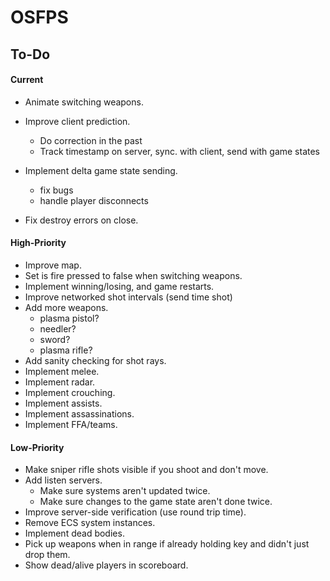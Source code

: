 # OSFPS

## To-Do

#### Current

* Animate switching weapons.



* Improve client prediction.
  * Do correction in the past
  * Track timestamp on server, sync. with client, send with game states



* Implement delta game state sending.
  * fix bugs
  * handle player disconnects



* Fix destroy errors on close.

#### High-Priority

* Improve map.
* Set is fire pressed to false when switching weapons.
* Implement winning/losing, and game restarts.
* Improve networked shot intervals (send time shot)
* Add more weapons.
  - plasma pistol?
  - needler?
  - sword?
  - plasma rifle?
* Add sanity checking for shot rays.
* Implement melee.
* Implement radar.
* Implement crouching.
* Implement assists.
* Implement assassinations.
* Implement FFA/teams.

#### Low-Priority

* Make sniper rifle shots visible if you shoot and don't move.
* Add listen servers.
  * Make sure systems aren't updated twice.
  * Make sure changes to the game state aren't done twice.
* Improve server-side verification (use round trip time).
* Remove ECS system instances.
* Implement dead bodies.
* Pick up weapons when in range if already holding key and didn't just drop them.
* Show dead/alive players in scoreboard.